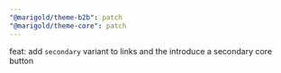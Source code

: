 ```yaml
---
"@marigold/theme-b2b": patch
"@marigold/theme-core": patch
---
```


feat: add `secondary` variant to links and the introduce a secondary core button

